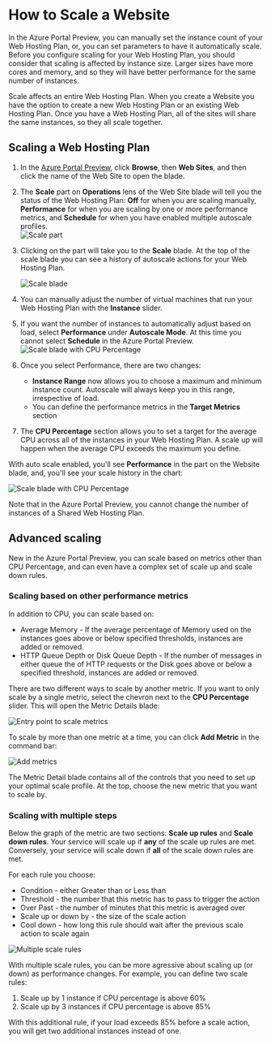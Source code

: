 <properties 
	pageTitle="How to scale a website" 
	description="Learn how to scale your hosting plan in Azure." 
	authors="stepsic-microsoft-com" 
	manager="kamrani" 
	editor="" 
	services="application-insights" 
	documentationCenter=""/>

<tags 
	ms.service="application-insights" 
	ms.workload="tbd" 
	ms.tgt_pltfrm="ibiza" 
	ms.devlang="na" 
	ms.topic="article" 
	ms.date="2014-11-04" 
	ms.author="stepsic"/>

# How to Scale a Website

In the Azure Portal Preview, you can manually set the instance count of your Web Hosting Plan, or, you can set parameters to have it automatically scale. Before you configure scaling for your Web Hosting Plan, you should consider that scaling is affected by instance size. Larger sizes have more cores and memory, and so they will have better performance for the same number of instances.

Scale affects an entire Web Hosting Plan. When you create a Website you have the option to create a new Web Hosting Plan or an existing Web Hosting Plan. Once you have a Web Hosting Plan, all of the sites will share the same instances, so they all scale together.

## Scaling a Web Hosting Plan

1. In the [Azure Portal Preview](https://portal.azure.com/), click **Browse**, then **Web Sites**, and then click the name of the Web Site to open the blade.
2. The **Scale** part on **Operations** lens of the Web Site blade will tell you the status of the Web Hosting Plan: **Off** for when you are scaling manually, **Performance** for when you are scaling by one or more performance metrics, and **Schedule** for when you have enabled multiple autoscale profiles.  
    ![Scale part](./media/insights-how-to-scale/Insights_ScalePartOff.png)
3. Clicking on the part will take you to the **Scale** blade. At the top of the scale blade you can see a history of autoscale actions for your Web Hosting Plan.  

    ![Scale blade](./media/insights-how-to-scale/Insights_ScaleBladeDayZero.png)
4. You can manually adjust the number of virtual machines that run your Web Hosting Plan with the **Instance** slider.
5. If you want the number of instances to automatically adjust based on load, select **Performance** under **Autoscale Mode**. At this time you cannot select **Schedule** in the Azure Portal Preview.  
    ![Scale blade with CPU Percentage](./media/insights-how-to-scale/Insights_ScaleBladeCPU.png) 
6. Once you select Performance, there are two changes:
    - **Instance Range** now allows you to choose a maximum and minimum instance count. Autoscale will always keep you in this range, irrespective of load.
    - You can define the performance metrics in the **Target Metrics** section
7. The **CPU Percentage** section allows you to set a target for the average CPU across all of the instances in your Web Hosting Plan. A scale up will happen when the average CPU exceeds the maximum you define.

With auto scale enabled, you'll see **Performance** in the part on the Website blade, and, you'll see your scale history in the chart:

![Scale blade with CPU Percentage](./media/insights-how-to-scale/Insights_ScalePartBladeOn.png) 

Note that in the Azure Portal Preview, you cannot change the number of instances of a Shared Web Hosting Plan.

## Advanced scaling

New in the Azure Portal Preview, you can scale based on metrics other than CPU Percentage, and can even have a complex set of scale up and scale down rules.

### Scaling based on other performance metrics
In addition to CPU, you can scale based on:

- Average Memory - If the average percentage of Memory used on the instances goes above or below specified thresholds, instances are added or removed.
- HTTP Queue Depth or Disk Queue Depth - If the number of messages in either queue the of HTTP requests or the Disk goes above or below a specified threshold, instances are added or removed.

There are two different ways to scale by another metric. If you want to only scale by a single metric, select the chevron next to the **CPU Percentage** slider. This will open the Metric Details blade:

![Entry point to scale metrics](./media/insights-how-to-scale/Insights_ScaleMetricChevron.png)

To scale by more than one metric at a time, you can click **Add Metric** in the command bar:

![Add metrics](./media/insights-how-to-scale/Insights_AddMetric.png)

The Metric Detail blade contains all of the controls that you need to set up your optimal scale profile. At the top, choose the new metric that you want to scale by.

### Scaling with multiple steps

Below the graph of the metric are two sections: **Scale up rules** and **Scale down rules**. Your service will scale up if **any** of the scale up rules are met. Conversely, your service will scale down if **all** of the scale down rules are met.

For each rule you choose:

- Condition - either Greater than or Less than
- Threshold - the number that this metric has to pass to trigger the action
- Over Past - the number of minutes that this metric is averaged over
- Scale up or down by - the size of the scale action
- Cool down - how long this rule should wait after the previous scale action to scale again

![Multiple scale rules](./media/insights-how-to-scale/Insights_MultipleScaleRules.png)

With multiple scale rules, you can be more agressive about scaling up (or down) as performance changes. For example, you can define two scale rules:

1. Scale up by 1 instance if CPU percentage is above 60%
2. Scale up by 3 instances if CPU percentage is above 85%

With this additional rule, if your load exceeds 85% before a scale action, you will get two additional instances instead of one. 